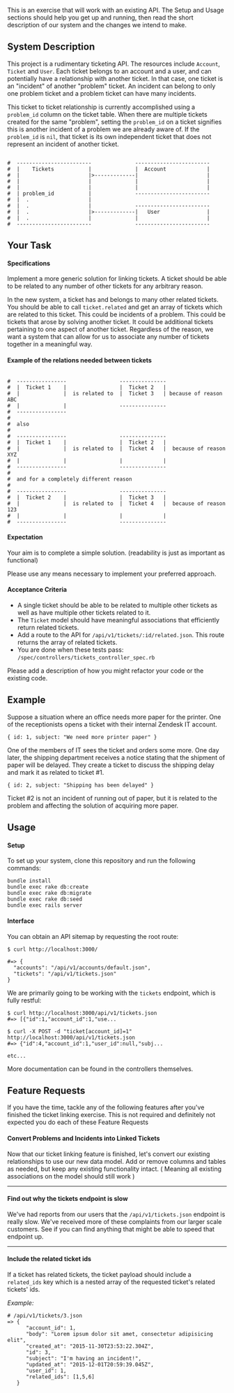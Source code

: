 This is an exercise that will work with an existing API. The Setup and Usage sections should help you get up and running, then read the short description of our system and the changes we intend to make.

## System Description

This project is a rudimentary ticketing API. The resources include `Account`, `Ticket` and `User`. Each ticket belongs to an account and a user, and can potentially have a relationship with another ticket. In that case, one ticket is an "incident" of another "problem" ticket. An incident can belong to only one problem ticket and a problem ticket can have many incidents.

This ticket to ticket relationship is currently accomplished using a `problem_id` column on the ticket table. When there are multiple tickets created for the same "problem", setting the `problem_id` on a ticket signifies this is another incident of a problem we are already aware of. If the `problem_id` is `nil`, that ticket is its own independent ticket that does not represent an incident of another ticket.

```shell

#  ------------------------              ------------------------
#  |    Tickets           |              |  Account             |
#  |                      |>-------------|                      |
#  |                      |              |                      |
#  |                      |              |                      |
#  | problem_id           |              ------------------------
#  |  .                   |
#  |  .                   |              ------------------------
#  |  .                   |>-------------|   User               |
#  |  .                   |              |                      |
#  ------------------------              ------------------------

```

## Your Task

#### Specifications

Implement a more generic solution for linking tickets. A ticket should be able to be related to any number of other tickets for any arbitrary reason.

In the new system, a ticket has and belongs to many other related tickets. You should be able to call `ticket.related` and get an array of tickets which are related to this ticket. This could be incidents of a problem. This could be tickets that arose by solving another ticket. It could be additional tickets pertaining to one aspect of another ticket. Regardless of the reason, we want a system that can allow for us to associate any number of tickets together in a meaningful way.

#### Example of the relations needed between tickets

```shell

#  ----------------                 ---------------
#  |  Ticket 1    |                 |  Ticket 2   |
#  |              |  is related to  |  Ticket 3   | because of reason ABC
#  |              |                 ---------------
#  ----------------
#
#  also
#
#  ----------------                 ---------------
#  |  Ticket 1    |                 |  Ticket 2   |
#  |              |  is related to  |  Ticket 4   |  because of reason XYZ
#  |              |                 |             |
#  ----------------                 ---------------
#
#  and for a completely different reason
#
#  ----------------                 ---------------
#  |  Ticket 2    |                 |  Ticket 3   |
#  |              |  is related to  |  Ticket 4   |  because of reason 123
#  |              |                 |             |
#  ----------------                 ---------------

```

#### Expectation

Your aim is to complete a simple solution.  (readability is just as important as functional)

Please use any means necessary to implement your preferred approach.

#### Acceptance Criteria

- A single ticket should be able to be related to multiple other tickets as well as have multiple other tickets related to it.
- The `Ticket` model should have meaningful associations that efficiently return related tickets.
- Add a route to the API for `/api/v1/tickets/:id/related.json`. This route returns the array of related tickets.
- You are done when these tests pass: `/spec/controllers/tickets_controller_spec.rb`

Please add a description of how you might refactor your code or the existing code.

## Example

Suppose a situation where an office needs more paper for the printer. One of the receptionists opens a ticket with their internal Zendesk IT account.

    { id: 1, subject: "We need more printer paper" }

One of the members of IT sees the ticket and orders some more. One day later, the shipping department receives a notice stating that the shipment of paper will be delayed. They create a ticket to discuss the shipping delay and mark it as related to ticket #1.

    { id: 2, subject: "Shipping has been delayed" }

Ticket #2 is not an incident of running out of paper, but it is related to the problem and affecting the solution of acquiring more paper.


## Usage

#### Setup

To set up your system, clone this repository and run the following commands:

    bundle install
    bundle exec rake db:create
    bundle exec rake db:migrate
    bundle exec rake db:seed
    bundle exec rails server


#### Interface

You can obtain an API sitemap by requesting the root route:

    $ curl http://localhost:3000/

    #=> {
      "accounts": "/api/v1/accounts/default.json",
      "tickets": "/api/v1/tickets.json"
    }

We are primarily going to be working with the `tickets` endpoint, which is fully restful:

    $ curl http://localhost:3000/api/v1/tickets.json
    #=> [{"id":1,"account_id":1,"use...

    $ curl -X POST -d "ticket[account_id]=1" http://localhost:3000/api/v1/tickets.json
    #=> {"id":4,"account_id":1,"user_id":null,"subj...

    etc...

More documentation can be found in the controllers themselves.

## Feature Requests

If you have the time, tackle any of the following features after you've finished the ticket linking exercise. This is not required and definitely not expected you do each of these Feature Requests

#### Convert Problems and Incidents into Linked Tickets

Now that our ticket linking feature is finished, let's convert our existing relationships to use our new data model. Add or remove columns and tables as needed, but keep any existing functionality intact. ( Meaning all existing associations on the model should still work )

***
#### Find out why the tickets endpoint is slow

We've had reports from our users that the `/api/v1/tickets.json` endpoint is really slow. We've received more of these complaints from our larger scale customers. See if you can find anything that might be able to speed that endpoint up.

***
#### Include the related ticket ids

If a ticket has related tickets, the ticket payload should include a `related_ids` key which is a nested array of the requested ticket's related tickets' ids.

*Example:*

    # /api/v1/tickets/3.json
    => {
          "account_id": 1,
          "body": "Lorem ipsum dolor sit amet, consectetur adipisicing elit",
          "created_at": "2015-11-30T23:53:22.304Z",
          "id": 3,
          "subject": "I'm having an incident!",
          "updated_at": "2015-12-01T20:59:39.045Z",
          "user_id": 1,
          "related_ids": [1,5,6]
       }

